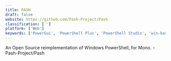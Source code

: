 ```yaml
---
title: PASH
draft: false 
website: https://github.com/Pash-Project/Pash
classification: ['']
platform: ['Web']
keywords: ['PowerGui', 'PowerShell Plus', 'PowerShell Studio', 'win-bash']
---
```

An Open Source reimplementation of Windows PowerShell, for Mono. - Pash-Project/Pash
